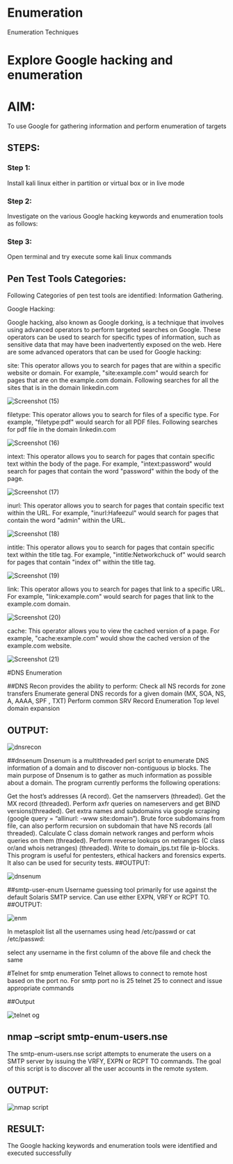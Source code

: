 # Enumeration
Enumeration Techniques

# Explore Google hacking and enumeration 

# AIM:

To use Google for gathering information and perform enumeration of targets

## STEPS:

### Step 1:

Install kali linux either in partition or virtual box or in live mode

### Step 2:

Investigate on the various Google hacking keywords and enumeration tools as follows:


### Step 3:
Open terminal and try execute some kali linux commands

## Pen Test Tools Categories:  

Following Categories of pen test tools are identified:
Information Gathering.

Google Hacking:

Google hacking, also known as Google dorking, is a technique that involves using advanced operators to perform targeted searches on Google. These operators can be used to search for specific types of information, such as sensitive data that may have been inadvertently exposed on the web. Here are some advanced operators that can be used for Google hacking:

site: This operator allows you to search for pages that are within a specific website or domain. For example, "site:example.com" would search for pages that are on the example.com domain.
Following searches for all the sites that is in the domain linkedin.com

![Screenshot (15)](https://github.com/user-attachments/assets/2d168b76-2dba-4138-b592-1ca886a1be91)



filetype: This operator allows you to search for files of a specific type. For example, "filetype:pdf" would search for all PDF files.
Following searches for pdf file in the domain linkedin.com


![Screenshot (16)](https://github.com/user-attachments/assets/84f130c6-f5f1-4206-a0b3-8c51619c8f59)


intext: This operator allows you to search for pages that contain specific text within the body of the page. For example, "intext:password" would search for pages that contain the word "password" within the body of the page.


![Screenshot (17)](https://github.com/user-attachments/assets/86baa351-d834-4ad6-a6cb-3f5b0d69bbb0)



inurl: This operator allows you to search for pages that contain specific text within the URL. For example, "inurl:Hafeezul" would search for pages that contain the word "admin" within the URL.

![Screenshot (18)](https://github.com/user-attachments/assets/f35f2d30-ea9d-498c-b5a5-cfe919bb7ff0)



intitle: This operator allows you to search for pages that contain specific text within the title tag. For example, "intitle:Networkchuck of" would search for pages that contain "index of" within the title tag.

![Screenshot (19)](https://github.com/user-attachments/assets/6564cc3d-e90d-4f97-adf7-be2064672832)





link: This operator allows you to search for pages that link to a specific URL. For example, "link:example.com" would search for pages that link to the example.com domain.


![Screenshot (20)](https://github.com/user-attachments/assets/95413c1c-451a-4dc7-8228-6fa390ea6ebc)



cache: This operator allows you to view the cached version of a page. For example, "cache:example.com" would show the cached version of the example.com website.



![Screenshot (21)](https://github.com/user-attachments/assets/8b5a8a76-8146-4c3c-b437-ea32952ca44e)


 
#DNS Enumeration


##DNS Recon
provides the ability to perform:
Check all NS records for zone transfers
Enumerate general DNS records for a given domain (MX, SOA, NS, A, AAAA, SPF , TXT)
Perform common SRV Record Enumeration
Top level domain expansion
## OUTPUT:

![dnsrecon](https://github.com/user-attachments/assets/311b8cbd-ed99-4a59-b00f-38dfbfc3c60b)




##dnsenum
Dnsenum is a multithreaded perl script to enumerate DNS information of a domain and to discover non-contiguous ip blocks. The main purpose of Dnsenum is to gather as much information as possible about a domain. The program currently performs the following operations:

Get the host’s addresses (A record).
Get the namservers (threaded).
Get the MX record (threaded).
Perform axfr queries on nameservers and get BIND versions(threaded).
Get extra names and subdomains via google scraping (google query = “allinurl: -www site:domain”).
Brute force subdomains from file, can also perform recursion on subdomain that have NS records (all threaded).
Calculate C class domain network ranges and perform whois queries on them (threaded).
Perform reverse lookups on netranges (C class or/and whois netranges) (threaded).
Write to domain_ips.txt file ip-blocks.
This program is useful for pentesters, ethical hackers and forensics experts. It also can be used for security tests.
##OUTPUT:

![dnsenum](https://github.com/user-attachments/assets/6ce5d9a4-2f06-497b-b1e4-b8ff69d81ee0)


##smtp-user-enum
Username guessing tool primarily for use against the default Solaris SMTP service. Can use either EXPN, VRFY or RCPT TO.
##OUTPUT:

![enm](https://github.com/user-attachments/assets/3e426389-8cbe-4ae6-8335-25b040856d8d)



In metasploit list all the usernames using head /etc/passwd or cat /etc/passwd:



select any username in the first column of the above file and check the same




#Telnet for smtp enumeration
Telnet allows to connect to remote host based on the port no. For smtp port no is 25
telnet <host address> 25 to connect
and issue appropriate commands  
 
 ##Output
 
![telnet og](https://github.com/user-attachments/assets/6d90fda2-8e05-41e0-8762-7ad07b987b44)


  

## nmap –script smtp-enum-users.nse <hostname>

The smtp-enum-users.nse script attempts to enumerate the users on a SMTP server by issuing the VRFY, EXPN or RCPT TO commands. The goal of this script is to discover all the user accounts in the remote system.

## OUTPUT:

![nmap script](https://github.com/user-attachments/assets/7d265d72-e928-4e90-915d-3c9ac5246847)


## RESULT:
The Google hacking keywords and enumeration tools were identified and executed successfully

